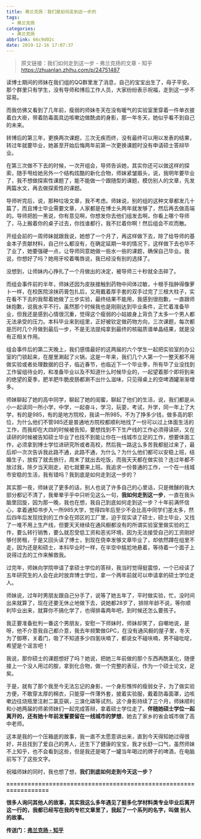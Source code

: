 ```yaml
---
title: 弗兰克扬：我们是如何走到这一步的
tags:
  - 弗兰克扬
categories:
  - 弗兰克扬
abbrlink: 66c9d02c
date: 2019-12-16 17:07:37
---
```

> 原文链接：我们如何走到这一步 - 弗兰克扬的文章 - 知乎
       <https://zhuanlan.zhihu.com/p/24751487>

<!--more-->

<div class="Post-RichTextContainer"><div class="RichText ztext Post-RichText">读博士期间的师妹在我们组的QQ群里发了消息，自己的宝宝出生了，母子平安。那个群里只有学生，没有导师和博后工作人员，大家纷纷表示祝福，走到这一步不容易。<p>而我仿佛又看到了几年前，瘦弱的师妹冬天在没有暖气的实验室里穿着一件单衣披着白大褂，带着防毒面具边咳嗽边做酰卤的身影，那一年冬天，她似乎看不到自己的未来。</p><p>转博后的第三年，更换两次课题，三次无疾而终，没有最终可以用以发表的结果，转过年就要毕业，她甚至开始后悔两年前第一次更换课题时没有申请硕士答辩毕业。</p><p>在第三次做不下去的时候，一次开组会，导师告诉她，其实你还可以做这样的探索，随手甩给她另外一个结构炫酷的新化合物，师妹紧皱眉头，说，我明年要毕业了，我不想做探索性课题了，能不能做一个跟随型的课题，模仿别人的文章，先发两篇水文，再去做探索性的课题。</p><p>导师听完后，说，那种垃圾文章，我不考虑。师妹说，别的组的这种文章都发几十篇了，而且博士毕业需要文章，人家都是在博士头两年就发够了，然后再去做高端的。导师把脸一黑说，你有意见啊，你想发你去他们组发去啊，你看上哪个导师了，马上搬着你的桌子过去，你找谁都行，我不拦着你啊！然后组会不欢而散。</p><p>开组会前的一周师妹就跟我说，她想了一个月了，再这样做下去，除了给导师的基金本子贡献材料，自己什么都没有，在确定延期一年的情况下，这样做下去也毕不了业了，她要强硬一点，让导师同意她做一些水一些的课题，确保自己毕业。我说，你想好了吗？她用牙咬着嘴唇说，我已经没有别的选择了。</p><p>没想到，让师妹内心挣扎了一个月做出的决定，被导师三十秒就全击碎了。</p><p>而组会事件前的半年，师妹还因为皮肤接触到药物中间体过敏，十根手指肿得像萝卜一样，在校医院涂抹药膏包扎后，又用戴着厚手套的双手过完了三根大柱子，实在看不下去的我帮着她做了三步实验，最终结果不能用，我感到很抱歉，一直跟师妹抱歉，说我水平不行，虽然那个时候我也是刚刚达到毕业条件，正忙着准备毕业，但我还是感到心情很沉重，觉得这个瘦弱的小姑娘身上背负了太多一个男人都无法承受的压力。本科毕业来到组里，正好被钦定做药物方向，三次课题，每次都是历时几个月做到最后一步，不是无法提纯拿到最终的核磁质谱单晶结果，就是没有正相关作用。</p><p>组会事件后的第二天晚上，我们感情最好的这两届的六个学生一起把实验室的办公室的门锁起来，在屋里涮起了火锅，这是一年来，我们几个人第一个一整天都不用做实验或者处理数据的日子，临近春节，也临近下一个毕业季，所有毕了业没找到工作留组待业的，和准备毕业以及不知道什么时候毕业的，一起望着那个即将到来的绝望的夏季，肥羊肥牛脆皮肠都涮不出什么滋味，只见得桌上的空啤酒罐渐渐增多。</p><p>师妹聊起了她的高中同学，聊起了她的闺蜜，聊起了他们的生活，说，我们都是从小一起读同一所小学，中学，一起奋斗，学习，玩耍，考试，升学，同一年上了大学，有的是985，有的是地方院校，我读一所985，不为了挣多少钱，做多高的职位，为什么他们不管985还是普通地方院校都顺利地找了一份可以过上体面生活的工作，而我却在大四的时候被告知，要想找到不下生产线的工作必须得读研，又在读研的时候被告知硕士毕业了也找不到能让你在一线城市立足的工作，想要体面工作，必须拿到博士学位进研究所或者高校，然后我一路这么多苦我都挺过来了，最后却一次次告诉我此路不通，此路不通，为什么？为什么他们都可以安稳上班，结婚生子，放假了就去旅行，周末了就出去吃饭，而我天天都在做实验？连过年都不放过我，除夕当天刚走，初七就要来上班。我追求一份普通的工作，一个在一线城市安稳的生活，我有错吗？我到底是如何走到这一步的？</p><p>其实那一夜，师妹说了更多的话，别人也说了许多自己的心里话，只是微醺的我大部分都记不清了，我晕晕乎乎中只听见这么一句，<b>我如何走到这一步</b>，一直在我头脑里回旋，因为那一晚，我也在想，我自己到底如何走到这一步？十年前满怀信心，拿着通知书步入一所985大学，觉得四年后至少不会比高中同学们差太多，然后四年后发现找到的工作全在郊区的工厂里，迫于现实读了硕士，硕士毕业，又找了一堆不用上生产线，但要天天继续在通风橱都没有的所谓实验室里做实验的工作，要么转行销售，要么就忍受低工资和恶劣环境，因为无法接受自己的工资刚好够付房租，于是又回头读了博士，到现在侥幸发够文章毕业了，却依然蹲在组里不走，因为还是和硕士，本科毕业时一样，在半空中尴尬地悬着，等待着一个面子上说得过去的工作来解救我。</p><p>过完年，师妹向学院申请了拿硕士学位的答辩，我当时觉得挺震惊，一个已经读了五年研究生的人会在此时放弃博士学位，拿一个两年前就可以申请拿的硕士学位走人。</p><p>师妹说，过年时男朋友跟自己分手了，说等了她五年了，平时做实验，忙，没时间出来就算了，现在还要无休止地做下去，说她都28岁了，排除年龄不说，等你顺利毕业出来，就算你不搞化学了，也得排毒两年吧，到时候还怎么要孩子。</p><p>我正要准备批判一番这个男朋友，安慰一下师妹时，师妹却笑了，自嘲地说，是呀，他不介意我自己都介意，我去年频繁做GPC，在没有通风橱的屋子里，冬天为了御寒，关着门，吸了不知道多少四氢呋喃了，都说女不碰呋喃，男不碰吡啶，希望是个谣言吧！</p><p>我说，那你硕士的课题想好了吗？她说，把她三年前做的那个东西再酰氯化，随便接上一个没人用过的胺，拿到化合物，做一个完整的表征，作为一个硕士论文，足矣。</p><p>于是，就有了那个我至今无法忘记的身影，一个身形憔悴的瘦弱女子，为了做实验方便，不敢穿太厚的棉衣，只能穿一件薄外套，披着实验服，戴着防毒面罩，边咳嗽边往烧瓶里注射二氯亚砜，三溴化磷等试剂。这个身影持续了三个月，师妹顺利和小她两届的师弟师妹们一起完成答辩，拿着硕士学位走了。<b>伴随她硕士学位一起离开的，还有她十年前发誓要留在一线城市的梦想</b>，她去了家乡的省会城市做了高中老师。</p><p>这本是我的一个压箱底的故事，我一直不太愿意讲出来，直到今天得知她过得很好，并且找到了爱自己的男人，还生下了健康的宝宝，我才长舒一口气，虽然师妹不上知乎，也不会看到这些，但是我还是喝了一罐当年喝过的牌子的啤酒，在电脑前写下了这些文字。</p><p>祝福师妹的同时，我也想了想，<b>我们到底如何走到今天这一步？</b></p><p><b>=================================================================</b></p><p><b>很多人询问其他人的故事，其实我这么多年遇见了挺多化学材料类专业毕业后离开这一行的，我都已经写在我的专栏文章里了，我起了一个系列的名字，叫做 别人的故事。</b></p><p><b>传送门：<a href="https://www.zhihu.com/people/fu-lan-ke-yang/pins/posts?page=2" class="internal" data-za-detail-view-id="1043">弗兰克扬 - 知乎</a></b></p></div></div>